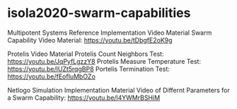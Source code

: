 # isola2020-swarm-capabilities

Multipotent Systems Reference Implementation Video Material
Swarm Capability Video Material: https://youtu.be/tDbgfE2oK9g

Protelis Video Material
Protelis Count Neighbors Test: https://youtu.be/JqPyfLgzzY8
Protelis Measure Temperature Test: https://youtu.be/IUZt5rqgBP8
Portelis Termination Test: https://youtu.be/fEofIuMbOZo



Netlogo Simulation Implementation Material
Video of Differnt Parameters for a Swarm Capability: https://youtu.be/l4YWMrBSHiM
